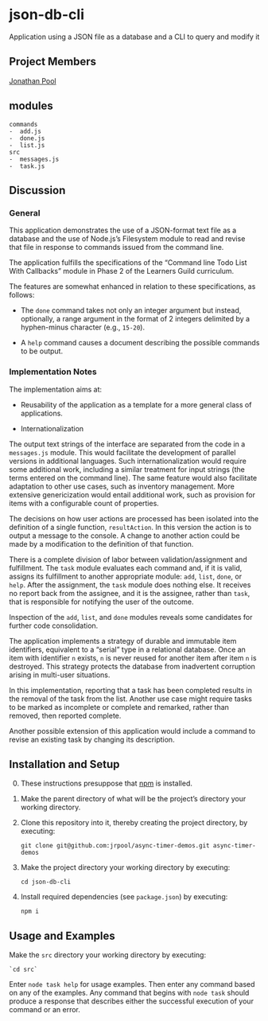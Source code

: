 # json-db-cli
Application using a JSON file as a database and a CLI to query and modify it

## Project Members

[Jonathan Pool](https://github.com/jrpool)

## modules

```
commands
-  add.js
-  done.js
-  list.js
src
-  messages.js
-  task.js
```

## Discussion

### General

This application demonstrates the use of a JSON-format text file as a database and the use of Node.js’s Filesystem module to read and revise that file in response to commands issued from the command line.

The application fulfills the specifications of the “Command line Todo List With Callbacks” module in Phase 2 of the Learners Guild curriculum.

The features are somewhat enhanced in relation to these specifications, as follows:

- The `done` command takes not only an integer argument but instead, optionally, a range argument in the format of 2 integers delimited by a hyphen-minus character (e.g., `15-20`).

- A `help` command causes a document describing the possible commands to be output.

### Implementation Notes

The implementation aims at:

- Reusability of the application as a template for a more general class of applications.

- Internationalization

The output text strings of the interface are separated from the code in a `messages.js` module. This would facilitate the development of parallel versions in additional languages. Such internationalization would require some additional work, including a similar treatment for input strings (the terms entered on the command line). The same feature would also facilitate adaptation to other use cases, such as inventory management. More extensive genericization would entail additional work, such as provision for items with a configurable count of properties.

The decisions on how user actions are processed has been isolated into the definition of a single function, `resultAction`. In this version the action is to output a message to the console. A change to another action could be made by a modification to the definition of that function.

There is a complete division of labor between validation/assignment and fulfillment. The `task` module evaluates each command and, if it is valid, assigns its fulfillment to another appropriate module: `add`, `list`, `done`, or `help`. After the assignment, the `task` module does nothing else. It receives no report back from the assignee, and it is the assignee, rather than `task`, that is responsible for notifying the user of the outcome.

Inspection of the `add`, `list`, and `done` modules reveals some candidates for further code consolidation.

The application implements a strategy of durable and immutable item identifiers, equivalent to a “serial” type in a relational database. Once an item with identifier `n` exists, `n` is never reused for another item after item `n` is destroyed. This strategy protects the database from inadvertent corruption arising in multi-user situations.

In this implementation, reporting that a task has been completed results in the removal of the task from the list. Another use case might require tasks to be marked as incomplete or complete and remarked, rather than removed, then reported complete.

Another possible extension of this application would include a command to revise an existing task by changing its description.

## Installation and Setup

0. These instructions presuppose that [npm][npm] is installed.

1. Make the parent directory of what will be the project’s directory your working directory.

2. Clone this repository into it, thereby creating the project directory, by executing:

    `git clone git@github.com:jrpool/async-timer-demos.git async-timer-demos`

2. Make the project directory your working directory by executing:

    `cd json-db-cli`

3. Install required dependencies (see `package.json`) by executing:

    `npm i`

## Usage and Examples

Make the `src` directory your working directory by executing:

    `cd src`

Enter `node task help` for usage examples. Then enter any command based on any of the examples. Any command that begins with `node task` should produce a response that describes either the successful execution of your command or an error.

[npm]: https://www.npmjs.com/
